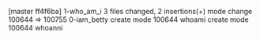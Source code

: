 [master ff4f6ba] 1-who_am_i
 3 files changed, 2 insertions(+)
 mode change 100644 => 100755 0-iam_betty
 create mode 100644 whoami
 create mode 100644 whoanni
